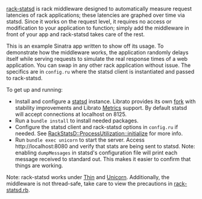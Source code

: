 [rack-statsd](https://github.com/github/rack-statsd) is rack middleware designed to automatically measure request latencies of rack applications; these latencies are graphed over time via statsd. Since it works on the request level, it requires no access or modification to your application to function; simply add the middleware in front of your app and rack-statsd takes care of the rest.

This is an example Sinatra app written to show off its usage. To demonstrate how the middleware works, the application randomly delays itself while serving requests to simulate the real response times of a web application. You can swap in any other rack application without issue. The specifics are in `config.ru` where the statsd client is instantiated and passed to rack-statsd.

To get up and running:

* Install and configure a [statsd](https://github.com/etsy/statsd) instance. Librato provides its own [fork](https://github.com/librato/statsd) with stability improvements and Librato [Metrics](https://metrics.librato.com) support. By default statsd will accept connections at localhost on 8125.
* Run a `bundle install` to install needed packages.
* Configure the statsd client and rack-statsd options in `config.ru` if needed. See [RackStatsD::ProcessUtilization::initialize](https://github.com/github/rack-statsd/blob/master/lib/rack-statsd.rb) for more info.
* Run `bundle exec unicorn` to start the server. Access http://localhost:8080 and verify that stats are being sent to statsd. Note: enabling `dumpMessages` in statsd's configuration file will print each message received to standard out. This makes it easier to confirm that things are working.

Note: rack-statsd works under [Thin](http://code.macournoyer.com/thin/) and [Unicorn](http://unicorn.bogomips.org/). Additionally, the middleware is not thread-safe, take care to view the precautions in [rack-statsd.rb](https://github.com/github/rack-statsd/blob/master/lib/rack-statsd.rb).
